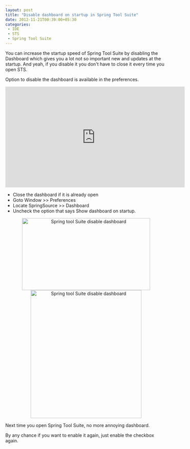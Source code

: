 ```yaml
---
layout: post
title: "Disable dashboard on startup in Spring Tool Suite"
date: 2012-11-21T00:39:00+05:30
categories:
 - IDE
 - STS
 - Spring Tool Suite
---
```

You can increase the startup speed of Spring Tool Suite by disabling the Dashboard which gives you a lot not so important new and updates at the startup. And yeah, if you disable it you don't have to close it every time you open STS.

Option to disable the dashboard is available in the preferences.

<div align="center"><iframe width="560" height="315" src="http://www.youtube.com/embed/X9EnotrXdWQ" frameborder="0" allowfullscreen></iframe></div>
 
* Close the dashboard if it is already open
* Goto Window &gt;&gt; Preferences
* Locate SpringSource &gt;&gt; Dashboard
* Uncheck the option that says Show dashboard on startup.

<div class="separator" style="clear: both; text-align: center;"><a href="http://1.bp.blogspot.com/-kbtUeTKsj-I/UKvT8Z8OVvI/AAAAAAAADx8/xJKrNe8zJNg/s1600/Screenshot%2Bfrom%2B2012-11-20%2B18%253A52%253A58.png" imageanchor="1" style="margin-left: 1em; margin-right: 1em;"><img alt="Spring tool Suite disable dashboard" border="0" height="225" src="http://1.bp.blogspot.com/-kbtUeTKsj-I/UKvT8Z8OVvI/AAAAAAAADx8/xJKrNe8zJNg/s400/Screenshot%2Bfrom%2B2012-11-20%2B18%253A52%253A58.png" width="400" /></a></div>

<div class="separator" style="clear: both; text-align: center;"><a href="http://1.bp.blogspot.com/-u8XRgoJ-vAw/UKvUHeSCjgI/AAAAAAAADyI/jIik6EIFkCY/s1600/Screenshot%2Bfrom%2B2012-11-20%2B19%253A03%253A30.png" imageanchor="1" style="margin-left: 1em; margin-right: 1em;"><img alt="Spring tool Suite disable dashboard" border="0" height="400" src="http://1.bp.blogspot.com/-u8XRgoJ-vAw/UKvUHeSCjgI/AAAAAAAADyI/jIik6EIFkCY/s400/Screenshot%2Bfrom%2B2012-11-20%2B19%253A03%253A30.png" width="346" /></a></div>

Next time you open Spring Tool Suite, no more annoying dashboard.

By any chance if you want to enable it again, just enable the checkbox again.
